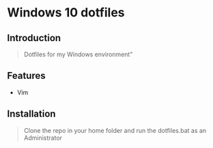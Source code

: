 # Windows 10 dotfiles

## Introduction

> Dotfiles for my Windows environment"

## Features

* Vim 

## Installation

> Clone the repo in your home folder and run the dotfiles.bat as an Administrator
